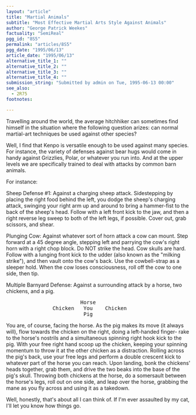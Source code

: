 ```yaml
---
layout: "article"
title: "Martial Animals"
subtitle: "Most Effective Martial Arts Style Against Animals"
author: "George Patrick Weekes"
factuality: "SemiReal"
pgg_id: "8S5"
permalink: "articles/8S5"
pgg_date: "1995/06/13"
article_date: "1995/06/13"
alternative_title_1: ""
alternative_title_2: ""
alternative_title_3: ""
alternative_title_4: ""
submission_string: "Submitted by admin on Tue, 1995-06-13 00:00"
see_also:
  - 2R75
footnotes: 

---
```

<div>
<p>Travelling around the world, the average hitchhiker can sometimes find himself in the situation where the following question arizes: can normal martial-art techniques be used against other species?</p>
<p>Well, I find that Kenpo is versatile enough to be used against many species. For instance, the variety of defenses against bear hugs would come in handy against Grizzlies, Polar, or whatever you run into. And at the upper levels we are specifically trained to deal with attacks by common barn animals.</p>
<p>For instance:</p>
<p>Sheep Defense #1: Against a charging sheep attack. Sidestepping by placing the right food behind the left, you dodge the sheep's charging attack, swinging your right arm up and around to bring a hammer-fist to the back of the sheep's head. Follow with a left front kick to the jaw, and then a right reverse leg sweep to both of the left legs, if possible. Cover out, grab scissors, and shear.</p>
<p>Plunging Cow: Against whatever sort of horn attack a cow can mount. Step forward at a 45 degree angle, stepping left and parrying the cow's right horn with a right chop block. Do NOT strike the head. Cow skulls are hard. Follow with a lunging front kick to the udder (also known as the "milking strike"), and then vault onto the cow's back. Use the cowbell-strap as a sleeper hold. When the cow loses consciousness, roll off the cow to one side, then tip.</p>
<p>Multiple Barnyard Defense: Against a surrounding attack by a horse, two chickens, and a pig.</p>
<pre>
                        Horse
               Chicken   You    Chicken
                         Pig
</pre>
<p>You are, of course, facing the horse. As the pig makes its move (it always will), flow towards the chicken on the right, doing a left-handed finger- rake to the horse's nostrils and a simultaneous spinning right hook kick to the pig. With your free right hand scoop up the chicken, keeping your spinning momentum to throw it at the other chicken as a distraction. Rolling across the pig's back, use your free legs and perform a double crescent kick to whatever part of the horse you can reach. Upon landing, bonk the chickens' heads together, grab them, and drive the two beaks into the base of the pig's skull. Throwing both chickens at the horse, do a somersault between the horse's legs, roll out on one side, and leap over the horse, grabbing the mane as you fly across and using it as a takedown.</p>
<p>Well, honestly, that's about all I can think of. If I'm ever assaulted by my cat, I'll let you know how things go.</p>
</div>
